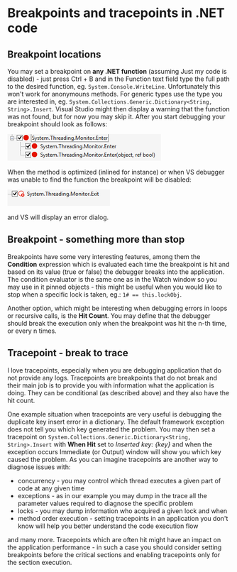 
Breakpoints and tracepoints in .NET code
========================================

Breakpoint locations
--------------------

You may set a breakpoint on **any .NET function** (assuming Just my code is disabled) - just press Ctrl + B and in the Function text field type the full path to the desired function, eg. `System.Console.WriteLine`. Unfortunately this won't work for anonymouns methods. For generic types use the type you are interested in, eg. `System.Collections.Generic.Dictionary<String, String>.Insert`. Visual Studio might then display a warning that the function was not found, but for now you may skip it. After you start debugging your breakpoint should look as follows:

![valid-break](vs-breakpoints-validbreakpoint.PNG)

When the method is optimized (inlined for instance) or when VS debugger was unable to find the function the breakpoint will be disabled:

![invalid-break](vs-breakpoints-invalidbreakpoint.PNG)

and VS will display an error dialog.

Breakpoint - something more than stop
--------------------------------------

Breakpoints have some very interesting features, among them the **Condition** expression which is evaluated each time the breakpoint is hit and based on its value (true or false) the debugger breaks into the application. The condition evaluator is the same one as in the Watch window so you may use in it pinned objects - this might be useful when you would like to stop when a specific lock is taken, eg.: `1# == this.lockObj`.

Another option, which might be interesting when debugging errors in loops or recursive calls, is the **Hit Count**. You may define that the debugger should break the execution only when the breakpoint was hit the n-th time, or every n times.

Tracepoint - break to trace
---------------------------

I love tracepoints, especially when you are debugging application that do not provide any logs. Tracepoints are breakpoints that do not break and their main job is to provide you with information what the application is doing. They can be conditional (as described above) and they also have the hit count.

One example situation when tracepoints are very useful is debugging the duplicate key insert error in a dictionary. The default framework exception does not tell you which key generated the problem. You may then set a tracepoint on `System.Collections.Generic.Dictionary<String, String>.Insert` with **When Hit** set to *Inserted key: {key}* and when the exception occurs Immediate (or Output) window will show you which key caused the problem. As you can imagine tracepoints are another way to diagnose issues with:

- concurrency - you may control which thread executes a given part of code at any given time
- exceptions - as in our example you may dump in the trace all the parameter values required to diagnose the specific problem
- locks - you may dump information who acquired a given lock and when
- method order execution - setting tracepoints in an application you don't know will help you better understand the code execution flow

and many more. Tracepoints which are often hit might have an impact on the application performance - in such a case you should consider setting breakpoints before the critical sections and enabling tracepoints only for the section execution.

